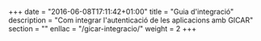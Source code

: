 +++
date        = "2016-06-08T17:11:42+01:00"
title       = "Guia d'integració"
description = "Com integrar l'autenticació de les aplicacions amb GICAR"
section     = ""
enllac		= "/gicar-integracio/"
weight 		= 2
+++
